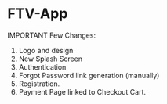 # FTV-App
IMPORTANT
Few Changes:
1. Logo and design
2. New Splash Screen
3. Authentication
4. Forgot Password link generation (manually)
5. Registration.
6. Payment Page linked to Checkout Cart.
